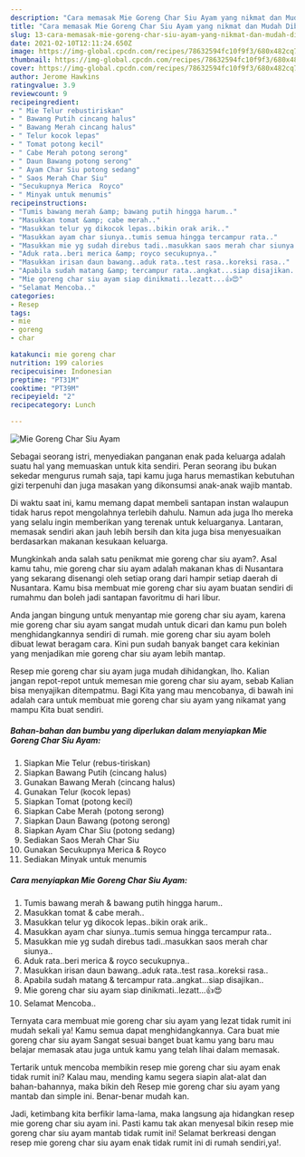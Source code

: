 ```yaml
---
description: "Cara memasak Mie Goreng Char Siu Ayam yang nikmat dan Mudah Dibuat"
title: "Cara memasak Mie Goreng Char Siu Ayam yang nikmat dan Mudah Dibuat"
slug: 13-cara-memasak-mie-goreng-char-siu-ayam-yang-nikmat-dan-mudah-dibuat
date: 2021-02-10T12:11:24.650Z
image: https://img-global.cpcdn.com/recipes/78632594fc10f9f3/680x482cq70/mie-goreng-char-siu-ayam-foto-resep-utama.jpg
thumbnail: https://img-global.cpcdn.com/recipes/78632594fc10f9f3/680x482cq70/mie-goreng-char-siu-ayam-foto-resep-utama.jpg
cover: https://img-global.cpcdn.com/recipes/78632594fc10f9f3/680x482cq70/mie-goreng-char-siu-ayam-foto-resep-utama.jpg
author: Jerome Hawkins
ratingvalue: 3.9
reviewcount: 9
recipeingredient:
- " Mie Telur rebustiriskan"
- " Bawang Putih cincang halus"
- " Bawang Merah cincang halus"
- " Telur kocok lepas"
- " Tomat potong kecil"
- " Cabe Merah potong serong"
- " Daun Bawang potong serong"
- " Ayam Char Siu potong sedang"
- " Saos Merah Char Siu"
- "Secukupnya Merica  Royco"
- " Minyak untuk menumis"
recipeinstructions:
- "Tumis bawang merah &amp; bawang putih hingga harum.."
- "Masukkan tomat &amp; cabe merah.."
- "Masukkan telur yg dikocok lepas..bikin orak arik.."
- "Masukkan ayam char siunya..tumis semua hingga tercampur rata.."
- "Masukkan mie yg sudah direbus tadi..masukkan saos merah char siunya.."
- "Aduk rata..beri merica &amp; royco secukupnya.."
- "Masukkan irisan daun bawang..aduk rata..test rasa..koreksi rasa.."
- "Apabila sudah matang &amp; tercampur rata..angkat...siap disajikan.."
- "Mie goreng char siu ayam siap dinikmati..lezatt...👍😍"
- "Selamat Mencoba.."
categories:
- Resep
tags:
- mie
- goreng
- char

katakunci: mie goreng char 
nutrition: 199 calories
recipecuisine: Indonesian
preptime: "PT31M"
cooktime: "PT39M"
recipeyield: "2"
recipecategory: Lunch

---
```



![Mie Goreng Char Siu Ayam](https://img-global.cpcdn.com/recipes/78632594fc10f9f3/680x482cq70/mie-goreng-char-siu-ayam-foto-resep-utama.jpg)

Sebagai seorang istri, menyediakan panganan enak pada keluarga adalah suatu hal yang memuaskan untuk kita sendiri. Peran seorang ibu bukan sekedar mengurus rumah saja, tapi kamu juga harus memastikan kebutuhan gizi terpenuhi dan juga masakan yang dikonsumsi anak-anak wajib mantab.

Di waktu  saat ini, kamu memang dapat membeli santapan instan walaupun tidak harus repot mengolahnya terlebih dahulu. Namun ada juga lho mereka yang selalu ingin memberikan yang terenak untuk keluarganya. Lantaran, memasak sendiri akan jauh lebih bersih dan kita juga bisa menyesuaikan berdasarkan makanan kesukaan keluarga. 



Mungkinkah anda salah satu penikmat mie goreng char siu ayam?. Asal kamu tahu, mie goreng char siu ayam adalah makanan khas di Nusantara yang sekarang disenangi oleh setiap orang dari hampir setiap daerah di Nusantara. Kamu bisa membuat mie goreng char siu ayam buatan sendiri di rumahmu dan boleh jadi santapan favoritmu di hari libur.

Anda jangan bingung untuk menyantap mie goreng char siu ayam, karena mie goreng char siu ayam sangat mudah untuk dicari dan kamu pun boleh menghidangkannya sendiri di rumah. mie goreng char siu ayam boleh dibuat lewat beragam cara. Kini pun sudah banyak banget cara kekinian yang menjadikan mie goreng char siu ayam lebih mantap.

Resep mie goreng char siu ayam juga mudah dihidangkan, lho. Kalian jangan repot-repot untuk memesan mie goreng char siu ayam, sebab Kalian bisa menyajikan ditempatmu. Bagi Kita yang mau mencobanya, di bawah ini adalah cara untuk membuat mie goreng char siu ayam yang nikamat yang mampu Kita buat sendiri.

<!--inarticleads1-->

##### Bahan-bahan dan bumbu yang diperlukan dalam menyiapkan Mie Goreng Char Siu Ayam:

1. Siapkan  Mie Telur (rebus-tiriskan)
1. Siapkan  Bawang Putih (cincang halus)
1. Gunakan  Bawang Merah (cincang halus)
1. Gunakan  Telur (kocok lepas)
1. Siapkan  Tomat (potong kecil)
1. Siapkan  Cabe Merah (potong serong)
1. Siapkan  Daun Bawang (potong serong)
1. Siapkan  Ayam Char Siu (potong sedang)
1. Sediakan  Saos Merah Char Siu
1. Gunakan Secukupnya Merica &amp; Royco
1. Sediakan  Minyak untuk menumis




<!--inarticleads2-->

##### Cara menyiapkan Mie Goreng Char Siu Ayam:

1. Tumis bawang merah &amp; bawang putih hingga harum..
1. Masukkan tomat &amp; cabe merah..
1. Masukkan telur yg dikocok lepas..bikin orak arik..
1. Masukkan ayam char siunya..tumis semua hingga tercampur rata..
1. Masukkan mie yg sudah direbus tadi..masukkan saos merah char siunya..
1. Aduk rata..beri merica &amp; royco secukupnya..
1. Masukkan irisan daun bawang..aduk rata..test rasa..koreksi rasa..
1. Apabila sudah matang &amp; tercampur rata..angkat...siap disajikan..
1. Mie goreng char siu ayam siap dinikmati..lezatt...👍😍
1. Selamat Mencoba..




Ternyata cara membuat mie goreng char siu ayam yang lezat tidak rumit ini mudah sekali ya! Kamu semua dapat menghidangkannya. Cara buat mie goreng char siu ayam Sangat sesuai banget buat kamu yang baru mau belajar memasak atau juga untuk kamu yang telah lihai dalam memasak.

Tertarik untuk mencoba membikin resep mie goreng char siu ayam enak tidak rumit ini? Kalau mau, mending kamu segera siapin alat-alat dan bahan-bahannya, maka bikin deh Resep mie goreng char siu ayam yang mantab dan simple ini. Benar-benar mudah kan. 

Jadi, ketimbang kita berfikir lama-lama, maka langsung aja hidangkan resep mie goreng char siu ayam ini. Pasti kamu tak akan menyesal bikin resep mie goreng char siu ayam mantab tidak rumit ini! Selamat berkreasi dengan resep mie goreng char siu ayam enak tidak rumit ini di rumah sendiri,ya!.

